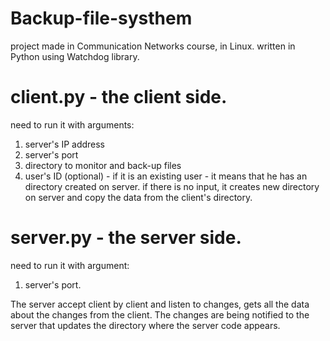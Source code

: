 # Backup-file-systhem
project made in Communication Networks course, in Linux. written in Python using Watchdog library.

# client.py - the client side. 
need to run it with arguments:

1. server's IP address
2. server's port
3. directory to monitor and back-up files
4. user's ID (optional) -  if it is an existing user - it means that he has an directory created on server.
   if there is no input, it creates new directory on server and copy the data from the client's directory.
   
# server.py - the server side. 
need to run it with argument:

1. server's port.

The server accept client by client and listen to changes, gets all the data about the changes from the client.
  The changes are being notified to the server that updates the directory where the server code appears.
